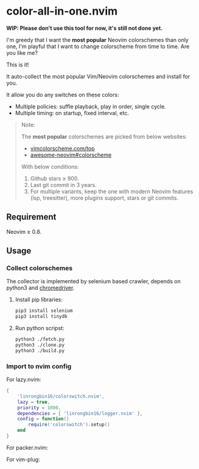 # color-all-in-one.nvim

**WIP: Please don't use this tool for now, it's still not done yet.**

I'm greedy that I want the **most popular** Neovim colorschemes than only one, I'm playful that I want to change colorscheme from time to time. Are you like me?

This is it!

It auto-collect the most popular Vim/Neovim colorschemes and install for you.

It allow you do any switches on these colors:
  * Multiple policies: suffle playback, play in order, single cycle.
  * Multiple timing: on startup, fixed interval, etc.

> Note:
>
> The **most popular** colorschemes are picked from below websites:
> - [vimcolorscheme.com/top](https://vimcolorschemes.com/top)
> - [awesome-neovim#colorscheme](https://www.trackawesomelist.com/rockerBOO/awesome-neovim/readme/#colorscheme)
>
> With below conditions:
>
> 1. Github stars &ge; 900.
> 2. Last git commit in 3 years.
> 3. For multiple variants, keep the one with modern Neovim features (lsp, treesitter), more plugins support, stars or git commits.

## Requirement

Neovim &ge; 0.8.

## Usage

### Collect colorschemes

The collector is implemented by selenium based crawler, depends on
python3 and [chromedriver](https://chromedriver.chromium.org/downloads).

1. Install pip libraries:

   ```bash
   pip3 install selenium
   pip3 install tinydb
   ```

2. Run python scripst:

   ```bash
   python3 ./fetch.py
   python3 ./clone.py
   python3 ./build.py
   ```

### Import to nvim config

For lazy.nvim:

```lua
{
    'linrongbin16/colorswitch.nvim',
    lazy = true,
    priority = 1000,
    dependencies = { 'linrongbin16/logger.nvim' },
    config = function()
        require('colorswitch').setup()
    end
}
```

For packer.nvim:

For vim-plug:
